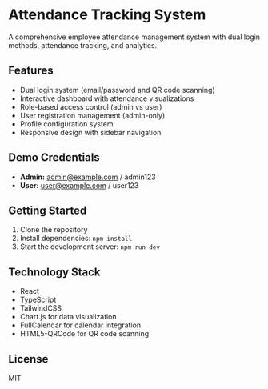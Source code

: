 # Attendance Tracking System

A comprehensive employee attendance management system with dual login methods, attendance tracking, and analytics.

## Features

- Dual login system (email/password and QR code scanning)
- Interactive dashboard with attendance visualizations
- Role-based access control (admin vs user)
- User registration management (admin-only)
- Profile configuration system
- Responsive design with sidebar navigation

## Demo Credentials

- **Admin:** admin@example.com / admin123
- **User:** user@example.com / user123

## Getting Started

1. Clone the repository
2. Install dependencies: `npm install`
3. Start the development server: `npm run dev`

## Technology Stack

- React
- TypeScript
- TailwindCSS
- Chart.js for data visualization
- FullCalendar for calendar integration
- HTML5-QRCode for QR code scanning

## License

MIT